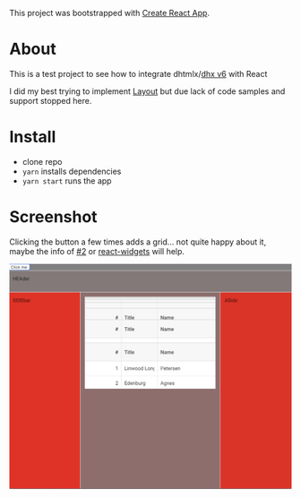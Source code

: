 This project was bootstrapped with [Create React App](https://github.com/facebook/create-react-app).

# About

This is a test project to see how to integrate dhtmlx/[dhx v6](https://docs.dhtmlx.com/?_ga=2.64631851.583185686.1564135333-1970732696.1552768871) with React

I did my best trying to implement [Layout](https://docs.dhtmlx.com/suite/samples/layout/) but due lack of code samples and support stopped here.

# Install

- clone repo
- `yarn` installs dependencies
- `yarn start` runs the app

# Screenshot

Clicking the button a few times adds a grid... not quite happy about it, maybe the info of [#2](https://github.com/rkristelijn/react-dhx/issues/2) or [react-widgets](https://github.com/rkristelijn/react-widgets) will help.

![](./doc/sample.png)
